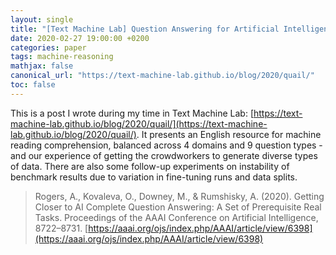```yaml
---
layout: single
title: "[Text Machine Lab] Question Answering for Artificial Intelligence (QuAIL)"
date: 2020-02-27 19:00:00 +0200
categories: paper
tags: machine-reasoning 
mathjax: false
canonical_url: "https://text-machine-lab.github.io/blog/2020/quail/"
toc: false
---
```


This is a post I wrote during my time in Text Machine Lab: [https://text-machine-lab.github.io/blog/2020/quail/](https://text-machine-lab.github.io/blog/2020/quail/). It presents an English resource for machine reading comprehension, balanced across 4 domains and 9 question types - and our experience of getting the crowdworkers to generate diverse types of data. There are also some follow-up experiments on instability of benchmark results due to variation in fine-tuning runs and data splits. 

> Rogers, A., Kovaleva, O., Downey, M., & Rumshisky, A. (2020). Getting Closer to AI Complete Question Answering: A Set of Prerequisite Real Tasks. Proceedings of the AAAI Conference on Artificial Intelligence, 8722–8731. [https://aaai.org/ojs/index.php/AAAI/article/view/6398](https://aaai.org/ojs/index.php/AAAI/article/view/6398)

